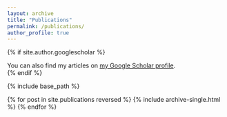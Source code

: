 ```yaml
---
layout: archive
title: "Publications"
permalink: /publications/
author_profile: true
---
```


{% if site.author.googlescholar %}
  <div class="wordwrap">You can also find my articles on <a href="{{https://scholar.google.com/citations?view_op=list_works&hl=en&user=3EawQ6UAAAAJ}}">my Google Scholar profile</a>.</div>
{% endif %}

{% include base_path %}

{% for post in site.publications reversed %}
  {% include archive-single.html %}
{% endfor %}
